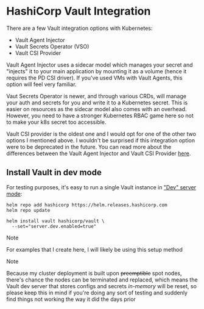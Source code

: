 # HashiCorp Vault Integration
There are a few Vault integration options with Kubernetes:
- Vault Agent Injector
- Vault Secrets Operator (VSO)
- Vault CSI Provider

Vault Agent Injector uses a sidecar model which manages your secret and "injects" it to your main application by mounting it as a volume (hence it requires the PD CSI driver).  If you've used VMs with Vault Agents, this option will feel very familiar.

Vaut Secrets Operator is newer, and through various CRDs, will manage your auth and secrets for you and write it to a Kubernetes secret.  This is easier on resources as the sidecar model also comes with an overhead.  However, you need to have a stronger Kubernetes RBAC game here so not to make your k8s secret too accessible.

Vault CSI provider is the oldest one and I would opt for one of the other two options I mentioned above.  I wouldn't be surprised if this integration option were to be deprecated in the future.  You can read more about the differences between the Vault Agent Injector and Vault CSI Provider [here](https://developer.hashicorp.com/vault/docs/platform/k8s/injector-csi#vault-csi-provider).


## Install Vault in dev mode
For testing purposes, it's easy to run a single Vault instance in ["Dev" server mode](https://developer.hashicorp.com/vault/docs/concepts/dev-server):
```
helm repo add hashicorp https://helm.releases.hashicorp.com
helm repo update

helm install vault hashicorp/vault \
  --set="server.dev.enabled=true"
```

> [!NOTE]
> For examples that I create here, I will likely be using this setup method

> [!NOTE]
> Because my cluster deployment is built upon ~~preemptible~~ spot nodes, there's chance the nodes can be terminated and replaced, which means the Vault dev server that stores configs and secrets *in-memory* will be reset, so please keep this in mind if you're doing any sort of testing and suddenly find things not working the way it did the days prior
